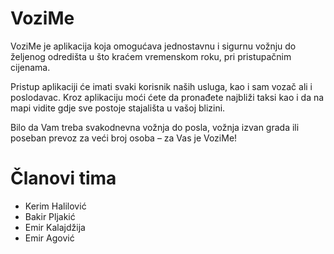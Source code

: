 # VoziMe

VoziMe je aplikacija koja omogućava jednostavnu i sigurnu vožnju do željenog odredišta u što kraćem vremenskom roku, pri pristupačnim cijenama.

Pristup aplikaciji će imati svaki korisnik naših usluga, kao i sam vozač ali i poslodavac.
Kroz aplikaciju moći ćete da pronađete najbliži taksi kao i da na mapi vidite gdje sve postoje stajališta u vašoj blizini.

Bilo da Vam treba svakodnevna vožnja do posla, vožnja izvan grada ili poseban prevoz za veći broj osoba – za Vas je VoziMe!

# Članovi tima

- Kerim Halilović
- Bakir Pljakić
- Emir Kalajdžija
- Emir Agović
